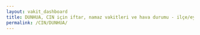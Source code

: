 ```yaml
---
layout: vakit_dashboard
title: DUNHUA, CIN için iftar, namaz vakitleri ve hava durumu - ilçe/eyalet seç
permalink: /CIN/DUNHUA/
---
```


<script type="text/javascript">
  var GLOBAL_COUNTRY = 'CIN';
  var GLOBAL_CITY = 'DUNHUA';
  var GLOBAL_STATE = '';
  var lat = 72;
  var lon = 21;
</script>
